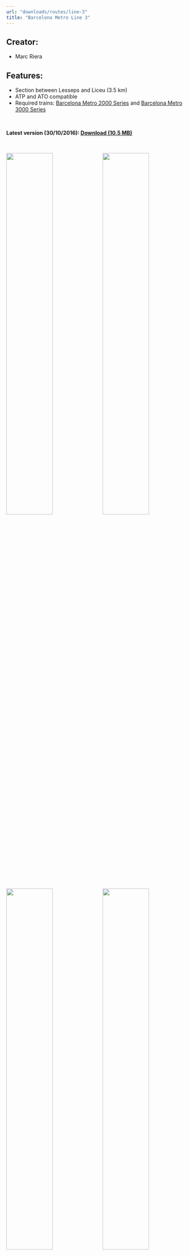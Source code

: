 ```yaml
---
url: "downloads/routes/line-3"
title: "Barcelona Metro Line 3"
---
```

## Creator:

* Marc Riera

## Features:

* Section between Lesseps and Liceu (3.5 km)
* ATP and ATO compatible
* Required trains: <a href="/downloads/trains/2000-series">Barcelona Metro 2000 Series</a> and <a href="/downloads/trains/3000-series">Barcelona Metro 3000 Series</a>

&nbsp;

**Latest version (30/10/2016): <a href="https://github.com/MarcRiera/FCMB-L3/releases/download/v1.0/FCMB_L3_v1.0.obp">Download (10.5 MB)</a>**

&nbsp;

<a href="/images/rutes/l3/1.png" target="_blank"><img style="float: left; width: 49.5%; margin-right: 0.5%; margin-bottom: 1em;" src="/images/rutes/l3/1.png" /></a><a href="/images/rutes/l3/2.png" target="_blank"><img style="float: right; width: 49.5%; margin-left: 0.5%; margin-bottom: 1em;" src="/images/rutes/l3/2.png" /></a>
<a href="/images/rutes/l3/3.png" target="_blank"><img style="float: left; width: 49.5%; margin-right: 0.5%; margin-bottom: 1em;" src="/images/rutes/l3/3.png" /></a><a href="/images/rutes/l3/4.png" target="_blank"><img style="float: right; width: 49.5%; margin-left: 0.5%; margin-bottom: 1em;" src="/images/rutes/l3/4.png" /></a>
